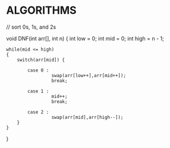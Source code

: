 # ALGORITHMS
// sort 0s, 1s, and 2s

void DNF(int arr[], int n)
{
    int low = 0;
    int mid = 0;
    int high = n - 1;

    while(mid <= high)
    {
        switch(arr[mid]) {

            case 0 : 
                     swap(arr[low++],arr[mid++]);
                     break;

            case 1 : 
                     mid++;
                     break;

            case 2 :  
                     swap(arr[mid],arr[high--]);
        }
    }
}
